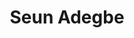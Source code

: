---
title: Seun Adegbe
featured_image: /uploads/people/team.jpg
name: Seun Adegbe
designation: Chief Marketing Officer
profile: executive
position: 4
image: /uploads/people/seun.jpg
summary: |-
    CHIEF MARKETING OFFICER
detail: |-
    Seun Williams became Softcom Chief Marketing Officer in 2018 after 4 years at BRANDWORX serving as Senior Brands and Projects Lead (Nigeria) and Country Marketing Manager. Before that Seun ran digital strategy for South African advertising agency Base2 Agency, and worked as Brand Manager, e-Business at Zenith Bank Plc. Seun partners with CEOs, founders and executives in managing brands and marketing strategies. The Lagos-born Seun is also a graduate of the Solvay Brussels School.
---